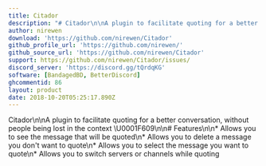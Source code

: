 ```yaml
---
title: Citador
description: "# Citador\n\nA plugin to facilitate quoting for a better conversation, without people being lost in the context \U0001F609\n\n# Features\n\n* Allows you to see the message that will be quoted\n* Allows you to delete a message you don't want to quote\n* Allows you to select the message you want to quote\n* Allows you to switch servers or channels while quoting"
author: nirewen
download: 'https://github.com/nirewen/Citador'
github_profile_url: 'https://github.com/nirewen/'
github_source_url: 'https://github.com/nirewen/Citador'
support: https://github.com/nirewen/Citador/issues/
discord_server: 'https://discord.gg/tQrdqKG'
software: [BandagedBD, BetterDiscord]
ghcommentid: 86
layout: product
date: 2018-10-20T05:25:17.890Z
---
```

Citador\n\nA plugin to facilitate quoting for a better conversation, without people being lost in the context \U0001F609\n\n# Features\n\n* Allows you to see the message that will be quoted\n* Allows you to delete a message you don't want to quote\n* Allows you to select the message you want to quote\n* Allows you to switch servers or channels while quoting